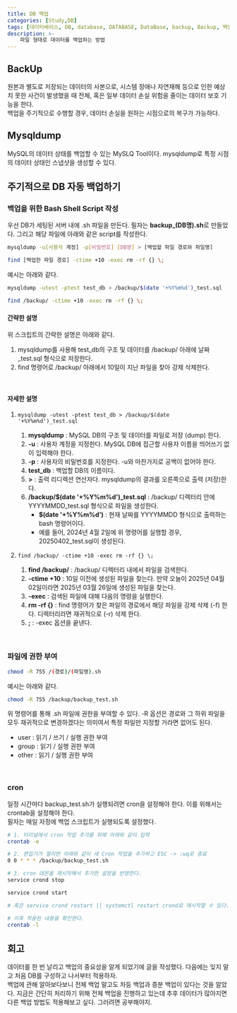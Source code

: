 ```yaml
---
title: DB 백업
categories: [Study,DB]
tags: [데이터베이스, DB, database, DATABASE, DataBase, backup, Backup, 백업]
description: >-
    파일 형태로 데이터를 백업하는 방법
---
```



## BackUp

원본과 별도로 저장되는 데이터의 사본으로, 시스템 장애나 자연재해 등으로 인한 예상치 못한 사건이 발생했을 때 전체, 혹은 일부 데이터 손실 위험을 줄이는 데이터 보호 기능을 한다.<br/>
백업을 주기적으로 수행할 경우, 데이터 손실을 원하는 시점으로의 복구가 가능하다.

## Mysqldump

MySQL의 데이터 상태를 백업할 수 있는 MySLQ Tool이다. mysqldump로 특정 시점의 데이터 상태인 스냅샷을 생성할 수 있다.

## 주기적으로 DB 자동 백업하기

### 백업을 위한 Bash Shell Script 작성

우선 DB가 세팅된 서버 내에 .sh 파일을 만든다. 필자는 **backup_(DB명).sh**로 만들었다. 그리고 해당 파일에 아래와 같은 script를 작성한다.

```bash
mysqldump -u[사용자 계정] -p[비밀번호] [DB명] > [백업할 파일 경로와 파일명]

find [백업한 파일 경로] -ctime +10 -exec rm -rf {} \;
```

예시는 아래와 같다.

```bash
mysqldump -utest -ptest test_db > /backup/$(date '+%Y%m%d')_test.sql

find /backup/ -ctime +10 -exec rm -rf {} \;
```

#### 간략한 설명

위 스크립트의 간략한 설명은 아래와 같다.

1. mysqldump를 사용해 test_db의 구조 및 데이터를 /backup/ 아래에 날짜_test.sql 형식으로 저장한다.
2. find 명령어로 /backup/ 아래에서 10일이 지난 파일을 찾아 강제 삭제한다.


<br/>

#### 자세한 설명

1. `mysqldump -utest -ptest test_db > /backup/$(date '+%Y%m%d')_test.sql`
   1. **mysqldump** : MySQL DB의 구조 및 데이터를 파일로 저장 (dump) 한다.
   2. **-u** : 사용자 계정을 지정한다. MySQL DB에 접근할 사용자 이름을 띄어쓰기 없이 입력해야 한다.
   3. **-p** : 사용자의 비밀번호를 지정한다. -u와 마찬가지로 공백이 없어야 한다.
   4. **test_db** : 백업할 DB의 이름이다.
   5. **>** : 출력 리디렉션 연산자다. mysqldump의 결과를 오른쪽으로 출력 (저장)한다.
   6. **/backup/$(date '+%Y%m%d')_test.sql** : /backup/ 디렉터리 안에 YYYYMMDD_test.sql 형식으로 파일을 생성한다.
      - **$(date '+%Y%m%d')** : 현재 날짜를 YYYYMMDD 형식으로 출력하는 bash 명령어이다.
      - 예를 들어, 2024년 4월 2일에 위 명령어를 실행할 경우, 20250402_test.sql이 생성된다.

2. `find /backup/ -ctime +10 -exec rm -rf {} \;`
   1. **find /backup/** : /backup/ 디렉터리 내에서 파일을 검색한다.
   2. **-ctime +10** : 10일 이전에 생성된 파일을 찾는다. 만약 오늘이 2025년 04월 02일이라면 2025년 03월 26일에 생성된 파일을 찾는다.
   3. **-exec** : 검색된 파일에 대해 다음의 명령을 실행한다.
   4. **rm -rf {}** : find 명령어가 찾은 파일의 경로에서 해당 파일을 강제 삭제 (-f) 한다. 디렉터리라면 재귀적으로 (-r) 삭제 한다.
   5. **\;** : -exec 옵션을 끝낸다.


<br/>


### 파일에 권한 부여

```bash
chmod -R 755 /(경로)/(파일명).sh
```

예시는 아래와 같다.

```bash
chmod -R 755 /backup/backup_test.sh
```

위 명령어를 통해 .sh 파일에 권한을 부여할 수 있다. -R 옵션은 경로와 그 하위 파일을 모두 재귀적으로 변경하겠다는 의미여서 특정 파일만 지정할 거라면 없어도 된다.
- user : 읽기 / 쓰기 / 실행 권한 부여
- group : 읽기 / 실행 권한 부여
- other : 읽기 / 실행 권한 부여


<br/>


### cron

일정 시간마다 backup_test.sh가 실행되려면 cron을 설정해야 한다. 이를 위해서는 crontab을 설정해야 한다.<br/>
필자는 매일 자정에 백업 스크립트가 실행되도록 설정했다.

```bash
# 1. 터미널에서 cron 작업 추가를 위해 아래와 같이 입력
crontab -e

# 2. 편집기가 열리면 아래와 같이 새 Cron 작업을 추가하고 ESC -> :wq로 종료
0 0 * * * /backup/backup_test.sh

# 3. cron 데몬을 재시작해서 추가한 설정을 반영한다.
service crond stop

service crond start

# 혹은 service crond restart || systemctl restart crond로 재시작할 수 있다.

# 이후 적용된 내용을 확인한다.
crontab -l
```

## 회고

데이터를 한 번 날리고 백업의 중요성을 알게 되었기에 글을 작성했다. 다음에는 잊지 말고 처음 DB를 구성하고 나서부터 적용하자.<br/>
백업에 관해 알아보다보니 전체 백업 말고도 차등 백업과 증분 백업이 있다는 것을 알았다. 지금은 간단히 처리하기 위해 전체 백업을 진행하고 있는데 추후 데이터가 많아지면 다른 백업 방법도 적용해보고 싶다. 그러려면 공부해야지.